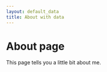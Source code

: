 ```yaml
---
layout: default_data
title: About with data
---
```

# About page

This page tells you a little bit about me.
